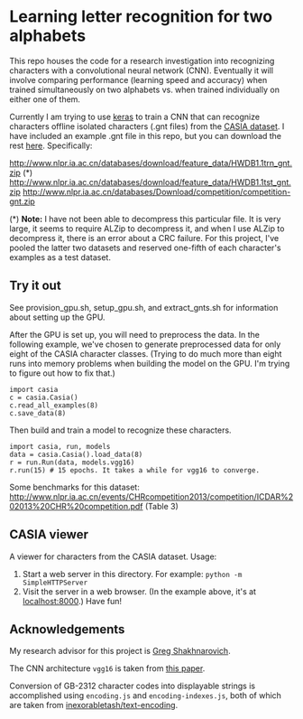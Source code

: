 # Learning letter recognition for two alphabets

This repo houses the code for a research investigation into recognizing characters with a convolutional neural network (CNN). Eventually it will involve comparing performance (learning speed and accuracy) when trained simultaneously on two alphabets vs. when trained individually on either one of them.

Currently I am trying to use [keras](http://keras.io/) to train a CNN that can recognize characters offline isolated characters (.gnt files) from the [CASIA dataset](http://www.nlpr.ia.ac.cn/databases/handwriting/Offline_database.html). I have included an example .gnt file in this repo, but you can download the rest [here](http://www.nlpr.ia.ac.cn/databases/handwriting/Download.html). Specifically:

http://www.nlpr.ia.ac.cn/databases/download/feature_data/HWDB1.1trn_gnt.zip (\*)
http://www.nlpr.ia.ac.cn/databases/download/feature_data/HWDB1.1tst_gnt.zip
http://www.nlpr.ia.ac.cn/databases/Download/competition/competition-gnt.zip

(\*) **Note:** I have not been able to decompress this particular file. It is very large, it seems to require ALZip to decompress it, and when I use ALZip to decompress it, there is an error about a CRC failure. For this project, I've pooled the latter two datasets and reserved one-fifth of each character's examples as a test dataset.

## Try it out

See provision_gpu.sh, setup_gpu.sh, and extract_gnts.sh for information about setting up the GPU.

After the GPU is set up, you will need to preprocess the data. In the following example, we've chosen to generate preprocessed data for only eight of the CASIA character classes. (Trying to do much more than eight runs into memory problems when building the model on the GPU. I'm trying to figure out how to fix that.)

    import casia
    c = casia.Casia()
    c.read_all_examples(8)
    c.save_data(8)

Then build and train a model to recognize these characters.

    import casia, run, models
    data = casia.Casia().load_data(8)
    r = run.Run(data, models.vgg16)
    r.run(15) # 15 epochs. It takes a while for vgg16 to converge.

Some benchmarks for this dataset:
http://www.nlpr.ia.ac.cn/events/CHRcompetition2013/competition/ICDAR%202013%20CHR%20competition.pdf (Table 3)

## CASIA viewer

A viewer for characters from the CASIA dataset. Usage:

1. Start a web server in this directory. For example: `python -m SimpleHTTPServer`
2. Visit the server in a web browser. (In the example above, it's at [localhost:8000](http://localhost:8000).) Have fun!

## Acknowledgements

My research advisor for this project is [Greg Shakhnarovich](http://ttic.uchicago.edu/~gregory/).

The CNN architecture `vgg16` is taken from [this paper](http://arxiv.org/pdf/1409.1556.pdf).

Conversion of GB-2312 character codes into displayable strings is accomplished using `encoding.js` and `encoding-indexes.js`, both of which are taken from [inexorabletash/text-encoding](https://github.com/inexorabletash/text-encoding).

